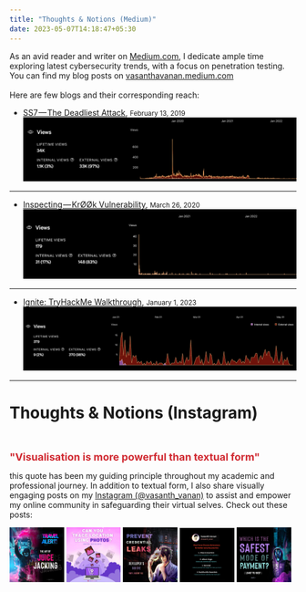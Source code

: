 ```yaml
---
title: "Thoughts & Notions (Medium)"
date: 2023-05-07T14:18:47+05:30
---
```


As an avid reader and writer on <a href="https://medium.com" target="_blank">Medium.com</a>, I dedicate ample time exploring latest cybersecurity trends, with a focus on penetration testing. You can find my blog posts on <a href="https://vasanthavanan.medium.com" target="_blank">vasanthavanan.medium.com</a> <br><br>Here are few blogs and their corresponding reach:



*  <a href="https://vasanthavanan.medium.com/ss7-the-deadliest-attack-6423de7fe8c0" target="_blank">SS7 — The Deadliest Attack</a>, <small>February 13, 2019</small><br>
    <img src="https://github.com/VasanthVanan/vasanth-vanan-portfolio/blob/main/public/stats1.png?raw=true" />

---

* <a href="https://vasanthavanan.medium.com/inspecting-krøøk-vulnerability-af70ff197488" target="_blank">Inspecting — KrØØk Vulnerability</a>, <small>March 26, 2020</small><br>
    <img src="https://github.com/VasanthVanan/vasanth-vanan-portfolio/blob/main/static/stats3.png?raw=true" />

---

* <a href="https://systemweakness.com/tryhackme-ignite-walkthrough-7beb5021cb46?source=user_profile---------1----------------------------" target="_blank">Ignite: TryHackMe Walkthrough</a>, <small>January 1, 2023</small><br>
    <img src="https://github.com/VasanthVanan/vasanth-vanan-portfolio/blob/main/static/stats2.png?raw=true" />

---

<h1>Thoughts & Notions (Instagram)</h1><br>

<font size="4" color="#d02931"><b>"Visualisation is more powerful than textual form"</b></font> <br>

this quote has been my guiding principle throughout my academic and professional journey. In addition to textual form, I also share visually engaging posts on my <a href="http://instagram.com/vasanth_vanan/" target="_blank">Instagram (@vasanth_vanan)</a> to assist and empower my online community in safeguarding their virtual selves. Check out these posts:

<a href="https://www.instagram.com/p/CWN29LnFzDx/" target="_blank"><img src="https://github.com/VasanthVanan/vasanth-vanan-portfolio/blob/main/static/image2.jpg?raw=true"  style="width: 19%;"></a>
<a href="https://www.instagram.com/p/CfgUTSGBSoO/" target="_blank"><img src="https://github.com/VasanthVanan/vasanth-vanan-portfolio/blob/main/static/image3.jpg?raw=true"  style="width: 19%;"></a>
<a href="https://www.instagram.com/p/CmRcFF5BJVe/" target="_blank"><img src="https://github.com/VasanthVanan/vasanth-vanan-portfolio/blob/main/static/image4.jpg?raw=true"  style="width: 19%;"></a>
<a href="https://www.instagram.com/p/CQWFZJMhxCg/" target="_blank"><img src="https://github.com/VasanthVanan/vasanth-vanan-portfolio/blob/main/static/image1.png?raw=true"  style="width: 19%;"></a>
<a href="https://www.instagram.com/p/CQ3GiNxLvPf/" target="_blank"><img src="https://github.com/VasanthVanan/vasanth-vanan-portfolio/blob/main/static/image5.jpg?raw=true"  style="width: 19%;"></a>

